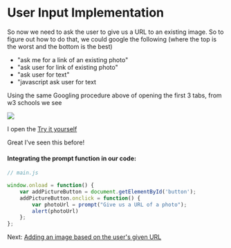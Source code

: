 # User Input Implementation

So now we need to ask the user to give us a URL to an existing image. So to
figure out how to do that, we could google the following (where the top is the
worst and the bottom is the best)

- "ask me for a link of an existing photo"
- "ask user for link of existing photo"
- "ask user for text"
- "javascript ask user for text

Using the same Googling procedure above of opening the first 3 tabs, from w3
schools we see

![](https://s3.amazonaws.com/f.cl.ly/items/0J3T3j0I1V1E3i3N3h0k/Image%202015-07-17%20at%204.38.37%20AM.png)

I open the [Try it yourself](http://www.w3schools.com/jsref/tryit.asp?filename=tryjsref_prompt)

Great I've seen this before!

#### Integrating the prompt function in our code:

```js
// main.js

window.onload = function() {
    var addPictureButton = document.getElementById('button');
    addPictureButton.onclick = function() {
        var photoUrl = prompt("Give us a URL of a photo");
        alert(photoUrl)
    };
};
```

Next: [Adding an image based on the user's given URL](adding_image.md)
